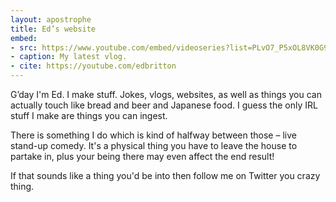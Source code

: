 ```yaml
---
layout: apostrophe
title: Ed’s website
embed:
- src: https://www.youtube.com/embed/videoseries?list=PLvO7_P5xOL8VK0G9HfZ8OL2oVdIh0gkT3
- caption: My latest vlog.
- cite: https://youtube.com/edbritton
---
```


G’day I'm Ed. I make stuff. Jokes, vlogs, websites, as well as things you can actually touch like bread and beer and Japanese food. I guess the only IRL stuff I make are things you can ingest.

There is something I do which is kind of halfway between those – live stand-up comedy. It's a physical thing you have to leave the house to partake in, plus your being there may even affect the end result!

If that sounds like a thing you'd be into then follow me on Twitter you crazy thing.